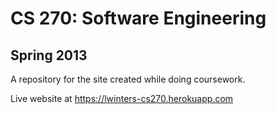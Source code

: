 <h1>CS 270: Software Engineering</h1>

<h2>Spring 2013</h2>

A repository for the site created while doing coursework.

Live website at https://lwinters-cs270.herokuapp.com
